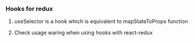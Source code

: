 ### Hooks for redux


1. useSelector is a hook which is equivalent to mapStateToProps function

2. Check usage waring when using hooks with react-redux

